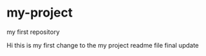 # my-project
my first repository

Hi this is my first change to the my project readme file
final update
